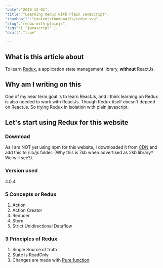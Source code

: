 ```yaml
---
"date":"2019-12-01",
"title":"Learning Redux with Plain JavaScript",
"thumbnail":"content/thumbnails/redux.svg",
"slug":"redux-with-plainjs",
"tags":[ "javascript" ],
"draft":"true"

---
```


## What is this article about
To learn [Redux](https://redux.js.org/), a application state management library, **without** ReactJs.

## Why am I writing on this
One of my near term goal is to learn ReactJs, and I think learning on Redux is also needed to work with ReactJs. Though Redux itself doesn't depend on ReactJs. So trying Redux in isolation with plain javascript.

## Let's start using Redux for this website

### Download
As I am NOT yet using npm for this website, I downloaded it from [CDN](https://cdnjs.cloudflare.com/ajax/libs/redux/4.0.4/redux.min.js) and add this to /lib/js folder. (Why this is 7kb when advertised as 2kb library? We will see?).


### Version used
4.0.4

### 5 Concepts or Redux
1. Action  
2. Action Creator  
3. Reducer  
4. Store  
5. Strict Unidirectional Dataflow

### 3 Principles of Redux
1. Single Source of truth  
2. State is ReadOnly  
3. Changes are made with [Pure function](https://en.wikipedia.org/wiki/Pure_function)  

